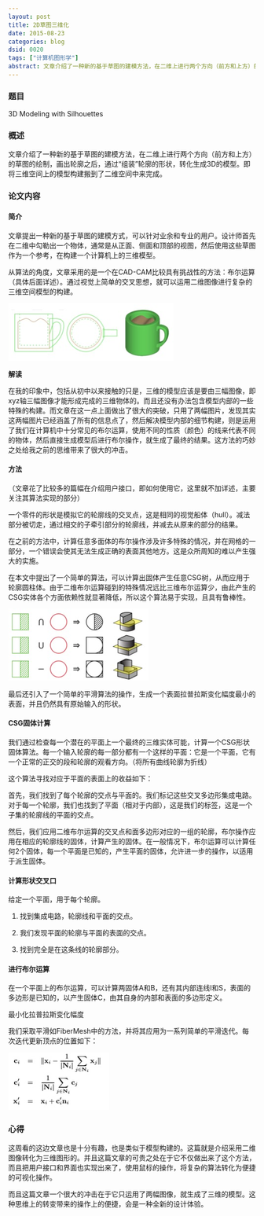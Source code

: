 ```yaml
---
layout: post
title: 2D草图三维化
date: 2015-08-23
categories: blog
dsid: 0020
tags: ["计算机图形学"]
abstract: 文章介绍了一种新的基于草图的建模方法，在二维上进行两个方向（前方和上方）的草图的绘制，画出轮廓之后，通过“组装”轮廓的形状，转化生成3D的模型。即将三维空间上的模型构建搬到了二维空间中来完成。
---
```


### 题目

3D Modeling with Silhouettes

### 概述

文章介绍了一种新的基于草图的建模方法，在二维上进行两个方向（前方和上方）的草图的绘制，画出轮廓之后，通过“组装”轮廓的形状，转化生成3D的模型。即将三维空间上的模型构建搬到了二维空间中来完成。

### 论文内容

#### 简介

文章提出一种新的基于草图的建模方式，可以针对业余和专业的用户。设计师首先在二维中勾勒出一个物体，通常是从正面、侧面和顶部的视图，然后使用这些草图作为一个参考，在构建一个计算机上的三维模型。

从算法的角度，文章采用的是一个在CAD-CAM比较具有挑战性的方法：布尔运算（具体后面详述）。通过视觉上简单的交叉思想，就可以运用二维图像进行复杂的三维空间模型的构建。

![pic1](/photo/week6/pic1.jpg)
 
**解读**

在我的印象中，包括从初中以来接触的只是，三维的模型应该是要由三幅图像，即xyz轴三幅图像才能形成完成的三维物体的。而且还没有办法包含模型内部的一些特殊的构建。而文章在这一点上面做出了很大的突破，只用了两幅图片，发现其实这两幅图片已经涵盖了所有的信息点了，然后解决模型内部的细节构建，则是运用了我们在计算机中十分常见的布尔运算，使用不同的性质（颜色）的线来代表不同的物体，然后直接生成模型后进行布尔操作，就生成了最终的结果。这方法的巧妙之处给我之前的思维带来了很大的冲击。

#### 方法

（文章花了比较多的篇幅在介绍用户接口，即如何使用它，这里就不加详述，主要关注其算法实现的部分）

一个零件的形状是模拟它的轮廓线的交叉点，这是相同的视觉船体（hull）。减法部分被切走，通过相交的子牵引部分的轮廓线，并减去从原来的部分的结果。

在之前的方法中，计算任意多面体的布尔操作涉及许多特殊的情况，并在网格的一部分，一个错误会使其无法生成正确的表面其他地方。这是众所周知的难以产生强大的实施。

在本文中提出了一个简单的算法，可以计算出固体产生任意CSG树，从而应用于轮廓圆柱体。由于二维布尔运算碰到的特殊情况远比三维布尔运算少，由此产生的CSG实体各个方面依赖性就显著降低，所以这个算法易于实现，且具有鲁棒性。

![pic2](/photo/week6/pic2.jpg)
 
最后还引入了一个简单的平滑算法的操作，生成一个表面拉普拉斯变化幅度最小的表面，并且仍然具有原始输入的形状。

#### CSG固体计算

我们通过检查每一个潜在的平面上一个最终的三维实体可能，计算一个CSG形状固体算法。每一个输入轮廓的每一部分都有一个这样的平面：它是一个平面，它有一个正常的正交的段和轮廓的观看方向。（将所有曲线轮廓为折线）

这个算法寻找对应于平面的表面上的收益如下：

首先，我们找到了每个轮廓的交点与平面的。我们标记这些交叉多边形集成电路。对于每一个轮廓，我们也找到了平面（相对于内部），这是我们的标签，这是一个子集的轮廓线的平面的交点。

然后，我们应用二维布尔运算的交叉点和面多边形对应的一组的轮廓，布尔操作应用在相应的轮廓线的固体，计算产生的固体。在一般情况下，布尔运算可以计算任何2个固体，每一个平面是已知的，产生平面的固体，允许进一步的操作，以适用于派生固体。

#### 计算形状交叉口

给定一个平面，用于每个轮廓。

1. 找到集成电路，轮廓线和平面的交点。

2. 我们发现平面的轮廓与平面的表面的交点。

3. 找到完全是在这条线的轮廓部分。

#### 进行布尔运算

在一个平面上的布尔运算，可以计算两固体A和B，还有其内部连线I和S，表面的多边形是已知的，以产生固体C，由其自身的内部和表面的多边形定义。

最小化拉普拉斯变化幅度

我们采取平滑如FiberMesh中的方法，并将其应用为一系列简单的平滑迭代。每次迭代更新顶点的位置如下：

![pic3](/photo/week6/pic3.jpg)

### 心得

这周看的这边文章也是十分有趣，也是类似于模型构建的。这篇就是介绍采用二维图像转化为三维图形的。并且这篇文章的可贵之处在于它不仅做出来了这个方法，而且把用户接口和界面也实现出来了，使用鼠标的操作，将复杂的算法转化为便捷的可视化操作。

而且这篇文章一个很大的冲击在于它只运用了两幅图像，就生成了三维的模型。这种思维上的转变带来的操作上的便捷，会是一种全新的设计体验。